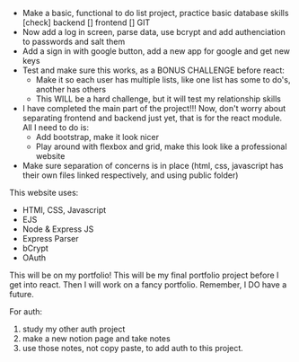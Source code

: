 - Make a basic, functional to do list project, practice basic database skills
[check] backend
[] frontend
[] GIT
- Now add a log in screen, parse data, use bcrypt and add authenciation to passwords and salt them
- Add a sign in with google button, add a new app for google and get new keys
- Test and make sure this works, as a BONUS CHALLENGE before react:
  - Make it so each user has multiple lists, like one list has some to do's, another has others
  - This WILL be a hard challenge, but it will test my relationship skills
- I have completed the main part of the project!!! Now, don't worry about separating frontend and backend just yet, that is for the react module. All I need to do is:
  - Add bootstrap, make it look nicer
  - Play around with flexbox and grid, make this look like a professional website
- Make sure separation of concerns is in place (html, css, javascript has their own files linked respectively, and using public folder)

This website uses:
- HTMl, CSS, Javascript
- EJS
- Node & Express JS
- Express Parser
- bCrypt
- OAuth

This will be on my portfolio! This will be my final portfolio project before I get into react. Then I will work on a fancy portfolio. Remember, I DO have a future.

For auth:
1. study my other auth project
2. make a new notion page and take notes
3. use those notes, not copy paste, to add auth to this project.